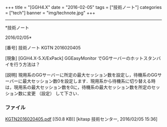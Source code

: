 ﻿+++
title = "[GGH4.X"
date = "2016-02-05"
tags = ["技術ノート"]
categories = ["tech"]
banner = "img/technote.jpg"
+++

-----------------------------------------------------------------------------------------------------------------------------

*技術ノート

2016/02/05*


[番号]
技術ノート KGTN 2016020405

[現象]
[GGH4.X-5.X/ExPack] GGEasyMonitor
でGGサーバーのホットスタンバイを行う方法は？

[説明]
現用系のGGサーバーに所定の最大セッション数を設定し，待機系のGGサーバーに最大セッション数0を設定します．現用系から待機系に切り替える時は，現用系の最大セッション数を0に，待機系の最大セッション数を所定のセッション数に変更
（設定） して下さい．


### ファイル

 
 


[KGTN2016020405.pdf](http://techreport.kitasp.net/attachments/download/2476/KGTN2016020405.pdf)
 [(50.8 KB)] [kitasp 技術センター, 2016/02/05
15:36]


 


 

